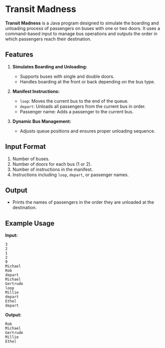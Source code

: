 # Transit Madness

**Transit Madness** is a Java program designed to simulate the boarding and unloading process of passengers on buses with one or two doors. It uses a command-based input to manage bus operations and outputs the order in which passengers reach their destination.

## Features

1. **Simulates Boarding and Unloading:**
    - Supports buses with single and double doors.
    - Handles boarding at the front or back depending on the bus type.

2. **Manifest Instructions:**
    - `loop`: Moves the current bus to the end of the queue.
    - `depart`: Unloads all passengers from the current bus in order.
    - Passenger name: Adds a passenger to the current bus.

3. **Dynamic Bus Management:**
    - Adjusts queue positions and ensures proper unloading sequence.

## Input Format
1. Number of buses.
2. Number of doors for each bus (1 or 2).
3. Number of instructions in the manifest.
4. Instructions including `loop`, `depart`, or passenger names.

## Output
- Prints the names of passengers in the order they are unloaded at the destination.

## Example Usage
**Input:**
```
3
2
1
2
9
Michael
Rob
depart
Michael
Gertrude
loop
Millie
depart
Ethel
depart
```

**Output:**
```
Rob
Michael
Gertrude
Millie
Ethel
```

